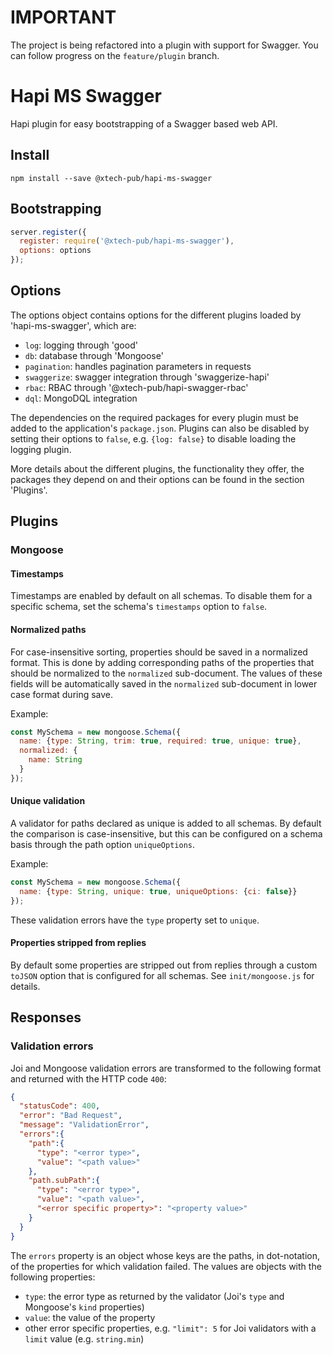 # IMPORTANT

The project is being refactored into a plugin with support for Swagger. You can follow progress on the `feature/plugin`
branch. 

# Hapi MS Swagger

Hapi plugin for easy bootstrapping of a Swagger based web API. 

## Install

```shell
npm install --save @xtech-pub/hapi-ms-swagger
```

## Bootstrapping

```js
server.register({
  register: require('@xtech-pub/hapi-ms-swagger'),
  options: options
});
```

## Options

The options object contains options for the different plugins loaded by 'hapi-ms-swagger', which are:
 
* `log`: logging through 'good'
* `db`: database through 'Mongoose'
* `pagination`: handles pagination parameters in requests
* `swaggerize`: swagger integration through 'swaggerize-hapi'
* `rbac`: RBAC through '@xtech-pub/hapi-swagger-rbac'
* `dql`: MongoDQL integration

The dependencies on the required packages for every plugin must be added to the application's `package.json`. Plugins
can also be disabled by setting their options to `false`, e.g. `{log: false}` to disable loading the logging plugin.

More details about the different plugins, the functionality they offer, the packages they depend on and their options
can be found in the section 'Plugins'.

## Plugins

### Mongoose

#### Timestamps

Timestamps are enabled by default on all schemas. To disable them for a specific schema, set the schema's `timestamps`
option to `false`.

#### Normalized paths

For case-insensitive sorting, properties should be saved in a normalized format. This is done by adding corresponding
paths of the properties that should be normalized to the `normalized` sub-document. The values of these fields will be
automatically saved in the `normalized` sub-document in lower case format during save.

Example:

```js
const MySchema = new mongoose.Schema({
  name: {type: String, trim: true, required: true, unique: true},
  normalized: {
    name: String
  }
});
```

#### Unique validation

A validator for paths declared as unique is added to all schemas. By default the comparison is case-insensitive, but
this can be configured on a schema basis through the path option `uniqueOptions`.

Example:

```js
const MySchema = new mongoose.Schema({
  name: {type: String, unique: true, uniqueOptions: {ci: false}}
});
```

These validation errors have the `type` property set to `unique`.

#### Properties stripped from replies

By default some properties are stripped out from replies through a custom `toJSON` option that is configured for all
schemas. See `init/mongoose.js` for details.

## Responses

### Validation errors

Joi and Mongoose validation errors are transformed to the following format and returned with the HTTP code `400`:

```json
{
  "statusCode": 400,
  "error": "Bad Request",
  "message": "ValidationError",
  "errors":{
    "path":{
      "type": "<error type>",
      "value": "<path value>"
    },
    "path.subPath":{
      "type": "<error type>",
      "value": "<path value>",
      "<error specific property>": "<property value>"
    }
  }
}
```

The `errors` property is an object whose keys are the paths, in dot-notation, of the properties for which validation
failed. The values are objects with the following properties:

* `type`: the error type as returned by the validator (Joi's `type` and Mongoose's `kind` properties)
* `value`: the value of the property
* other error specific properties, e.g. `"limit": 5` for Joi validators with a `limit` value (e.g. `string.min`)
